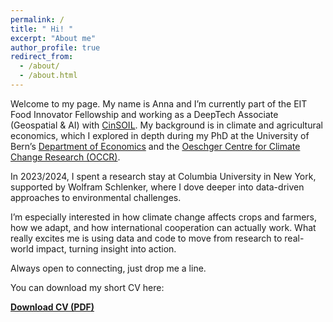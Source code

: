 ```yaml
---
permalink: /
title: " Hi! "
excerpt: "About me"
author_profile: true
redirect_from: 
  - /about/
  - /about.html
---
```




Welcome to my page. My name is Anna and I’m currently part of the <a href="https://learning.eitfood.eu/courses/innovator-fellowship" style="text-decoration: none;"> EIT Food Innovator Fellowship</a> and working as a DeepTech Associate (Geospatial & AI) with <a href="https://cinsoil.eu">CinSOIL</a>. My background is in climate and agricultural economics, which I explored in depth during my PhD at the University of Bern’s <a href="https://www.vwi.unibe.ch/index_eng.html">Department of Economics</a> and the <a href="https://www.oeschger.unibe.ch">Oeschger Centre for Climate Change Research (OCCR)</a>.

In 2023/2024, I spent a research stay at Columbia University in New York, supported by Wolfram Schlenker, where I dove deeper into data-driven approaches to environmental challenges.

I’m especially interested in how climate change affects crops and farmers, how we adapt, and how international cooperation can actually work. What really excites me is using data and code to move from research to real-world impact, turning insight into action.

Always open to connecting, just drop me a line.



You can download my short CV here:

[<strong>Download CV (PDF)</strong>](https://anna-schmid.github.io/files/CV_Schmid_short.pdf)
